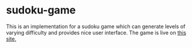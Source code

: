 # sudoku-game

This is an implementation for a sudoku game which can generate levels of varying difficulty and provides nice user interface.
The game is live on [this site.](https://aditya-chhaparia.github.io/sudoku-game/)
